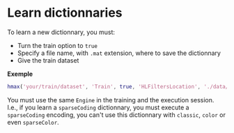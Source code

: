 # Learn dictionnaries

To learn a new dictionnary, you must:

* Turn the train option to `true`
* Specify a file name, with `.mat` extension, where to save the dictionnary
* Give the train dataset

**Exemple**
```matlab
hmax('your/train/dataset', 'Train', true, 'HLFiltersLocation', './data/my-custom-dictionnary.mat')
```

You must use the same `Engine` in the training and the execution session.  
I.e., if you learn a `sparseCoding` dictionnary, you must execute a `sparseCoding` encoding, you can't use this dictionnary with `classic`, `color` or even `sparseColor`.
